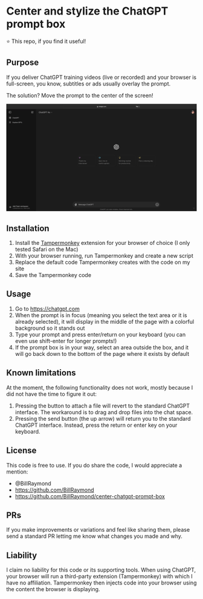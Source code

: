 # Center and stylize the ChatGPT prompt box
⭐️ This repo, if you find it useful!

## Purpose
If you deliver ChatGPT training videos (live or recorded) and your browser is full-screen, you know, subtitles or ads usually overlay the prompt.

The solution? Move the prompt to the center of the screen!

![](chatgpt-center-chatbox-demo-v2.gif)

## Installation
1. Install the [Tampermonkey](https://www.tampermonkey.net) extension for your browser of choice (I only tested Safari on the Mac)
2. With your browser running, run Tampermonkey and create a new script
3. Replace the default code Tampermonkey creates with the code on my site
4. Save the Tampermonkey code

## Usage
1. Go to https://chatgpt.com
2. When the prompt is in focus (meaning you select the text area or it is already selected), it will display in the middle of the page with a colorful background so it stands out
3. Type your prompt and press enter/return on your keyboard (you can even use shift-enter for longer prompts!)
4. If the prompt box is in your way, select an area outside the box, and it will go back down to the bottom of the page where it exists by default

## Known limitations
At the moment, the following functionality does not work, mostly because I did not have the time to figure it out:

1. Pressing the button to attach a file will revert to the standard ChatGPT interface. The workaround is to drag and drop files into the chat space.
2. Pressing the send button (the up arrow) will return you to the standard ChatGPT interface. Instead, press the return or enter key on your keyboard.

## License
This code is free to use. 
If you do share the code, I would appreciate a mention:
* @BillRaymond
* https://github.com/BillRaymond
* https://github.com/BillRaymond/center-chatgpt-prompt-box

## PRs
If you make improvements or variations and feel like sharing them, please send a standard PR letting me know what changes you made and why.

## Liability
I claim no liability for this code or its supporting tools. When using ChatGPT, your browser will run a third-party extension (Tampermonkey) with which I have no affiliation. Tampermonkey then injects code into your browser using the content the browser is displaying. 
